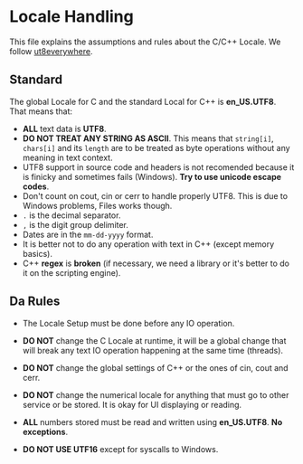 # Locale Handling

This file explains the assumptions and rules about the C/C++ Locale. We follow [ut8everywhere](http://utf8everywhere.org/).

## Standard

The global Locale for C and the standard Local for C++ is **en_US.UTF8**. That means that:

- **ALL** text data is **UTF8**.
- **DO NOT TREAT ANY STRING AS ASCII**. This means that ``string[i]``, ``chars[i]`` and its ``length`` are to be treated as byte operations without any meaning in text context.
- UTF8 support in source code and headers is not recomended because it is finicky and sometimes fails (Windows). **Try to use unicode escape codes**.
- Don't count on cout, cin or cerr to handle properly UTF8. This is due to Windows problems, Files works though.
- ``.`` is the decimal separator.
- ``,`` is the digit group delimiter.
- Dates are in the ``mm-dd-yyyy`` format.
- It is better not to do any operation with text in C++ (except memory basics).
- C++ **regex** is **broken** (if necessary, we need a library or it's better to do it on the scripting engine).

## Da Rules

- The Locale Setup must be done before any IO operation.

- **DO NOT** change the C Locale at runtime, it will be a global change that will break any text IO operation happening at the same time (threads).

- **DO NOT** change the global settings of C++ or the ones of cin, cout and cerr.

- **DO NOT** change the numerical locale for anything that must go to other service or be stored. It is okay for UI displaying or reading.

- **ALL** numbers stored must be read and written using **en_US.UTF8**. **No exceptions**.

- **DO NOT USE UTF16** except for syscalls to Windows.

